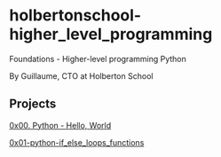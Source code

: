 # holbertonschool-higher_level_programming

Foundations - Higher-level programming  Python

By Guillaume, CTO at Holberton School


## Projects

[0x00. Python - Hello, World](https://github.com/capolaniaq/holbertonschool-higher_level_programming/tree/main/0x00-python-hello_world)

[0x01-python-if_else_loops_functions](https://github.com/capolaniaq/holbertonschool-higher_level_programming/tree/main/0x01-python-if_else_loops_functions)
